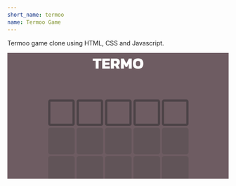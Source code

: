 ```yaml
---
short_name: termoo
name: Termoo Game
---
```


Termoo game clone using HTML, CSS and Javascript.

<!-- [Código fonte no github](https://daniellopes04.github.io/termoclone/). -->

[![termoo](/assets/images/projects/termoclone.png)](https://daniellopes04.github.io/termoclone/)